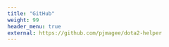 ```yaml
---
title: "GitHub"
weight: 99
header_menu: true
external: https://github.com/pjmagee/dota2-helper
---
```

